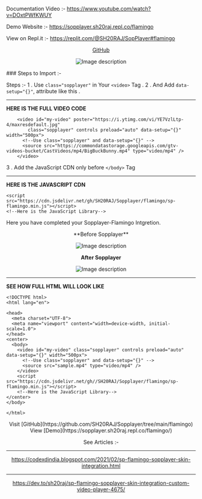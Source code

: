Documentation Video :- https://www.youtube.com/watch?v=DOxtPWfKWUY

Demo Website :- https://sopplayer.sh20raj.repl.co/flamingo

View on Repl.it :- https://replit.com/@SH20RAJ/SopPlayer#flamingo
<center>

[GitHub](https://github.com/SH20RAJ/Sopplayer/tree/main/flamingo)

![Image description](https://dev-to-uploads.s3.amazonaws.com/uploads/articles/mu0stgqfkzq1j2kc5qvb.png)
</center>
### Steps to Import :- 

Steps :- 
 1 . Use `class="sopplayer"` in Your `<video>` Tag .
 2 . And Add `data-setup="{}"`, attribute like this .

---
**HERE IS THE FULL VIDEO CODE**
```
    <video id="my-video" poster="https://i.ytimg.com/vi/YE7VzlLtp-4/maxresdefault.jpg"  
        class="sopplayer" controls preload="auto" data-setup="{}" width="500px">
      <!--Use class="sopplayer" and data-setup="{}" -->
      <source src="https://commondatastorage.googleapis.com/gtv-videos-bucket/CastVideos/mp4/BigBuckBunny.mp4" type="video/mp4" />
    </video>
```

 3 . Add the JavaScript CDN only before `</body>` Tag

---
**HERE IS THE JAVASCRIPT CDN**
```
<script src="https://cdn.jsdelivr.net/gh/SH20RAJ/Sopplayer/flamingo/sp-flamingo.min.js"></script>
<!--Here is the JavaScript Library-->
```

Here you have completed your Sopplayer-Flamingo Intgretion. 
<center>
**Before Sopplayer**

![Image description](https://dev-to-uploads.s3.amazonaws.com/uploads/articles/7zrk1s7wleea2v78vdd0.JPG)

**After Sopplayer**


![Image description](https://dev-to-uploads.s3.amazonaws.com/uploads/articles/2488umn4p1gvxeh2v35b.PNG)


</center>

---
**SEE HOW FULL HTML WILL LOOK LIKE**

```
<!DOCTYPE html>
<html lang="en">

<head>
  <meta charset="UTF-8">
  <meta name="viewport" content="width=device-width, initial-scale=1.0">
</head>
<center>
  <body>
    <video id="my-video" class="sopplayer" controls preload="auto" data-setup="{}" width="500px">
      <!--Use class="sopplayer" and data-setup="{}" -->
      <source src="sample.mp4" type="video/mp4" />
    </video>
    <script src="https://cdn.jsdelivr.net/gh//SH20RAJ/Sopplayer/flamingo/sp-flamingo.min.js"></script>
    <!--Here is the JavaScript Library-->
</center>
</body>

</html>
```

<center>
Visit [GitHub](https://github.com/SH20RAJ/Sopplayer/tree/main/flamingo) 
 View [Demo](https://sopplayer.sh20raj.repl.co/flamingo/)

See Articles :- 

---

https://codexdindia.blogspot.com/2021/02/sp-flamingo-sopplayer-skin-integration.html

---

https://dev.to/sh20raj/sp-flamingo-sopplayer-skin-integration-custom-video-player-4675/
</center>
